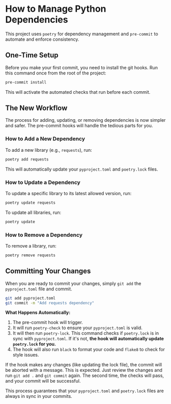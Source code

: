 # How to Manage Python Dependencies

This project uses `poetry` for dependency management and `pre-commit` to automate and enforce consistency.

## One-Time Setup

Before you make your first commit, you need to install the git hooks. Run this command once from the root of the project:

```bash
pre-commit install
```

This will activate the automated checks that run before each commit.

## The New Workflow

The process for adding, updating, or removing dependencies is now simpler and safer. The pre-commit hooks will handle the tedious parts for you.

### How to Add a New Dependency

To add a new library (e.g., `requests`), run:

```bash
poetry add requests
```

This will automatically update your `pyproject.toml` and `poetry.lock` files.

### How to Update a Dependency

To update a specific library to its latest allowed version, run:

```bash
poetry update requests
```

To update all libraries, run:
```bash
poetry update
```

### How to Remove a Dependency

To remove a library, run:

```bash
poetry remove requests
```

## Committing Your Changes

When you are ready to commit your changes, simply `git add` the `pyproject.toml` file and commit.

```bash
git add pyproject.toml
git commit -m "Add requests dependency"
```

**What Happens Automatically:**

1.  The pre-commit hook will trigger.
2.  It will run `poetry-check` to ensure your `pyproject.toml` is valid.
3.  It will then run `poetry-lock`. This command checks if `poetry.lock` is in sync with `pyproject.toml`. If it's not, **the hook will automatically update `poetry.lock` for you.**
4.  The hook will also run `black` to format your code and `flake8` to check for style issues.

If the hook makes any changes (like updating the lock file), the commit will be aborted with a message. This is expected. Just review the changes and run `git add .` and `git commit` again. The second time, the checks will pass, and your commit will be successful.

This process guarantees that your `pyproject.toml` and `poetry.lock` files are always in sync in your commits.
